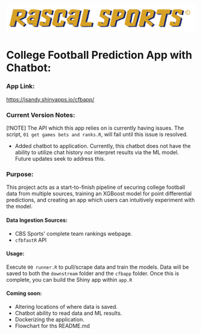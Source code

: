 ![Alt text](cfbapp/www/logo.png)

# College Football Prediction App with Chatbot:

### App Link:
https://jsandy.shinyapps.io/cfbapp/

### Current Version Notes:
[!NOTE] 
The API which this app relies on is currently having issues. The script, `01 get games bets and ranks.R`, will fail until this issue is resolved. 

* Added chatbot to application. Currently, this chatbot does not have the ability to utilize chat history nor interpret results via the ML model. Future updates seek to address this.

### Purpose:
This project acts as a start-to-finish pipeline of securing college football data from multiple sources, training an XGBoost model for point differential predictions, and creating an app which users can intuitively experiment with the model.

#### Data Ingestion Sources:
* CBS Sports' complete team rankings webpage.
* `cfbfastR` API

#### Usage:
Execute `00 runner.R` to pull/scrape data and train the models. Data will be saved to both the `downstream` folder and the `cfbapp` folder. Once this is complete, you can build the Shiny app within `app.R`

#### Coming soon:
* Altering locations of where data is saved.
* Chatbot ability to read data and ML results.
* Dockerizing the application.
* Flowchart for ths README.md